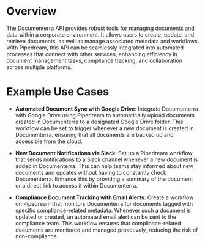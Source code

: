 # Overview

The Documenterra API provides robust tools for managing documents and data within a corporate environment. It allows users to create, update, and retrieve documents, as well as manage associated metadata and workflows. With Pipedream, this API can be seamlessly integrated into automated processes that connect with other services, enhancing efficiency in document management tasks, compliance tracking, and collaboration across multiple platforms.

# Example Use Cases

- **Automated Document Sync with Google Drive**: Integrate Documenterra with Google Drive using Pipedream to automatically upload documents created in Documenterra to a designated Google Drive folder. This workflow can be set to trigger whenever a new document is created in Documenterra, ensuring that all documents are backed up and accessible from the cloud.

- **New Document Notifications via Slack**: Set up a Pipedream workflow that sends notifications to a Slack channel whenever a new document is added in Documenterra. This can help teams stay informed about new documents and updates without having to constantly check Documenterra. Enhance this by providing a summary of the document or a direct link to access it within Documenterra.

- **Compliance Document Tracking with Email Alerts**: Create a workflow on Pipedream that monitors Documenterra for documents tagged with specific compliance-related metadata. Whenever such a document is updated or created, an automated email alert can be sent to the compliance team. This workflow ensures that compliance-related documents are monitored and managed proactively, reducing the risk of non-compliance.
